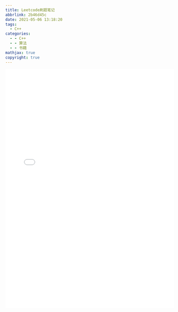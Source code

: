 ```yaml
---
title: Leetcode刷题笔记
abbrlink: 2b46d45c
date: 2021-05-06 13:18:20
tags:
  - C++
categories:
  - - C++
  - - 算法
  - - 书籍
mathjax: true
copyright: true
---
```

<!--more-->



<embed src="/file/LeetCodeGuide.pdf" width="105%" height="750" type="application/pdf">